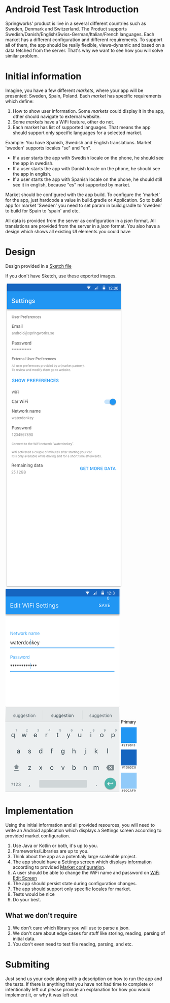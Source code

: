 # Android Test Task Introduction

Springworks' product is live in a several different countries such as Sweden, Denmark and Switzerland.
The Product supports Swedish/Danish/English/Swiss-German/Italian/French languages. Each market has a different configuration and different requirements. To support all of them, the app should be really flexible, views-dynamic and based on a data fetched from the server. That's why we want to see how you will solve similar problem.

# Initial information
Imagine, you have a few different *markets*, where your app will be presented: Sweden, Spain, Poland. Each *market* has specific requirements which define: 
1. How to show user information. Some *markets* could display it in the app, other should navigate to external website.
2. Some *markets* have a WiFi feature, other do not.
3. Each market has list of supported languages. 
That means the app should support only specific languages for a selected market.

Example: You have Spanish, Swedish and English translations. Market 'sweden' supports locales "se" and "en". 
* If a user starts the app with Swedish locale on the phone, he should see the app in swedish. 
* If a user starts the app with Danish locale on the phone, he should see the app in english. 
* If a user starts the app with Spanish locale on the phone, he should still see it in english, because "es" not supported by market.

Market should be configured with the app build.
To configure the 'market' for the app, just hardcode a value in build.gradle or Application. So to build app for market 'Sweden' you need to set param in build.gradle to 'sweden' to build for Spain to 'spain' and etc.

All data is provided from the server as configuration in a *json* format.
All translations are provided from the server in a *json* format.
You also have a design which shows all existing UI elements you could have  

# Design
Design provided in a [Sketch file](/settings-screen.sketch) 

If you don't have Sketch, use these exported images.

![Settings Screen](/settings-screen.png)
![WiFi Edit Screen](/wifi-edit-screen.png)
![Color Palette](/theme.png)

# Implementation 

Using the initial information and all provided resources, you will need to write an Android application which displays a Settings screen according to provided market configuration.

1. Use Java or Kotlin or both, it's up to you.
2. Frameworks/Libraries are up to you.
3. Think about the app as a potentialy large scaleable project.
4. The app should have a Settings screen which displays [information](/user_data) according to provided [Market configuration](/config).
5. A user should be able to change the WiFi name and password on [WiFi Edit Screen](/wifi-edit-screen.png)
6. The app should persist state during configuration changes.
7. The app should support only specific locales for market.
8. Tests would be nice
9. Do your best.

## What we don't require
1. We don't care which library you will use to parse a json.
2. We don't care about edge cases for stuff like storing, reading, parsing of initial data.
3. You don't even need to test file reading, parsing, and etc.

# Submiting
Just send us your code along with a description on how to run the app and the tests. If there is anything that you have not had time to complete or intentionally left out please provide an explanation for how you would implement it, or why it was left out.
